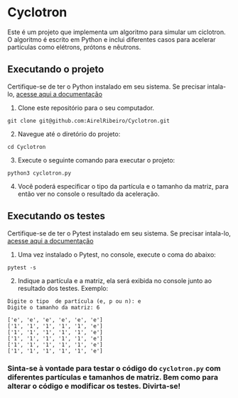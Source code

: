 # Cyclotron

Este é um projeto que implementa um algoritmo para simular um ciclotron. O algoritmo é escrito em Python e inclui diferentes casos para acelerar partículas como elétrons, prótons e nêutrons.

## Executando o projeto

Certifique-se de ter o Python instalado em seu sistema. Se precisar intala-lo, [acesse aqui a documentação](https://www.python.org/doc/)

1. Clone este repositório para o seu computador.

```
git clone git@github.com:AirelRibeiro/Cyclotron.git
```

2. Navegue até o diretório do projeto:

```
cd Cyclotron
```

3. Execute o seguinte comando para executar o projeto:

```
python3 cyclotron.py
```

4. Você poderá especificar o tipo da partícula e o tamanho da matriz, para então ver no console o resultado da aceleração.

###

## Executando os testes

Certifique-se de ter o Pytest instalado em seu sistema. Se precisar intala-lo, [acesse aqui a documentação](https://docs.pytest.org/en/7.1.x/getting-started.html)

1. Uma vez instalado o Pytest, no console, execute o coma do abaixo:

```
pytest -s
```

2. Indique a partícula e a matriz, ela será exibida no console junto ao resultado dos testes. Exemplo:

```
Digite o tipo  de partícula (e, p ou n): e
Digite o tamanho da matriz: 6

['e', 'e', 'e', 'e', 'e', 'e']
['1', '1', '1', '1', '1', 'e']
['1', '1', '1', '1', '1', 'e']
['1', '1', '1', '1', '1', 'e']
['1', '1', '1', '1', '1', 'e']
['1', '1', '1', '1', '1', 'e']

```

### Sinta-se à vontade para testar o código do `cyclotron.py` com diferentes partículas e tamanhos de matriz. Bem como para alterar o código e modificar os testes. Divirta-se!
